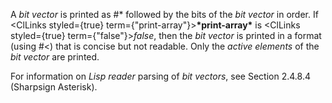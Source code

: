  



A *bit vector* is printed as #\* followed by the bits of the *bit vector* in order. If <ClLinks styled={true} term={"print-array"}><b>\*print-array\*</b></ClLinks> is <ClLinks styled={true} term={"false"}><i>false</i></ClLinks>, then the *bit vector* is printed in a format (using #&lt;) that is concise but not readable. Only the *active elements* of the *bit vector* are printed. 



For information on *Lisp reader* parsing of *bit vectors*, see Section 2.4.8.4 (Sharpsign Asterisk). 



